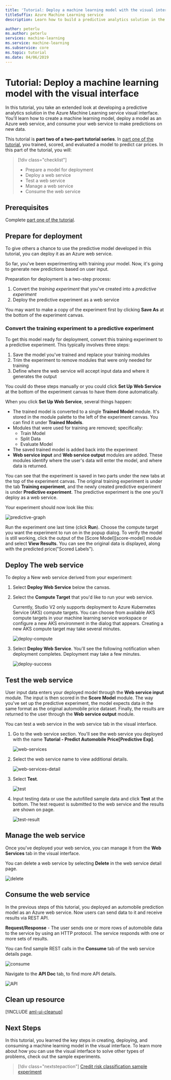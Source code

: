```yaml
---
title: 'Tutorial: Deploy a machine learning model with the visual interface'
titleSuffix: Azure Machine Learning service
description: Learn how to build a predictive analytics solution in the Azure Machine Learning service visual interface. Train, score, and deploy a machine learning model using drag and drop modules. This tutorial is part two of a two-part series on predicting automobiles prices using linear regression.

author: peterlu
ms.author: peterlu
services: machine-learning
ms.service: machine-learning
ms.subservice: core
ms.topic: tutorial
ms.date: 04/06/2019
---
```


# Tutorial: Deploy a machine learning model with the visual interface

In this tutorial, you take an extended look at developing a predictive analytics solution in the Azure Machine Learning service visual interface. You'll learn how to create a machine learning model, deploy a model as an Azure web service, and consume your web service to make predictions on new data.

This tutorial is **part two of a two-part tutorial series**. In [part one of the tutorial](ui-tutorial-automobile-price-train-score.md), you trained, scored, and evaluated a model to predict car prices. In this part of the tutorial, you will:

> [!div class="checklist"]
> * Prepare a model for deployment
> * Deploy a web service
> * Test a web service
> * Manage a web service
> * Consume the web service

## Prerequisites

Complete [part one of the tutorial](ui-tutorial-automobile-price-train-score.md).

## Prepare for deployment

To give others a chance to use the predictive model developed in this tutorial, you can deploy it as an Azure web service.

So far, you've been experimenting with training your model. Now, it's going to generate new predictions based on user input.

Preparation for deployment is a two-step process:  

1. Convert the *training experiment* that you've created into a *predictive experiment*
1. Deploy the predictive experiment as a web service

You may want to make a copy of the experiment first by clicking **Save As** at the bottom of the experiment canvas.

### Convert the training experiment to a predictive experiment

To get this model ready for deployment, convert this training experiment to a predictive experiment. This typically involves three steps:

1. Save the model you've trained and replace your training modules
1. Trim the experiment to remove modules that were only needed for training
1. Define where the web service will accept input data and where it generates the output

You could do these steps manually or you could click **Set Up Web Service** at the bottom of the experiment canvas to have them done automatically.

When you click **Set Up Web Service**, several things happen:

* The trained model is converted to a single **Trained Model** module. It's stored in the module palette to the left of the experiment canvas. You can find it under **Trained Models**.
* Modules that were used for training are removed; specifically:
  * Train Model
  * Split Data
  * Evaluate Model
* The saved trained model is added back into the experiment
* **Web service input** and **Web service output** modules are added. These modules identify where the user's data will enter the model, and where data is returned.

You can see that the experiment is saved in two parts under the new tabs at the top of the experiment canvas. The original training experiment is under the tab **Training experiment**, and the newly created predictive experiment is under **Predictive experiment**. The predictive experiment is the one you'll deploy as a web service.

Your experiment should now look like this:  

![predictive-graph](./media/ui-tutorial-automobile-price-deploy/predictive-graph.png)

Run the experiment one last time (click **Run**). Choose the compute target you want the experiment to run on in the popup dialog. To verify the model is still working, click the output of the [Score Model][score-model] module and select **View Results**. You can see the original data is displayed, along with the predicted price("Scored Labels").

## Deploy The web service

To deploy a New web service derived from your experiment:

1. Select **Deploy Web Service** below the canvas.
1. Select the **Compute Target** that you'd like to run your web service.

    Currently, Studio V2 only supports deployment to Azure Kubernetes Service (AKS) compute targets. You can choose from available AKS compute targets in your machine learning service workspace or configure a new AKS environment in the dialog that appears. Creating a new AKS compute target may take several minutes.

    ![deploy-compute](./media/ui-tutorial-automobile-price-deploy/deploy-compute.png)

1. Select **Deploy Web Service**. You'll see the following notification when deployment completes. Deployment may take a few minutes.

    ![deploy-success](./media/ui-tutorial-automobile-price-deploy/deploy-succeed.png)

## Test the web service

User input data enters your deployed model through the **Web service input** module. The input is then scored in the  **Score Model** module. The way you've set up the predictive experiment, the model expects data in the same format as the original automobile price dataset. Finally, the results are returned to the user through the **Web service output** module.

You can test a web service in the web service tab in the visual interface.

1. Go to the web service section. You'll see the web service you deployed with the name **Tutorial - Predict Automobile Price[Predictive Exp]**.

     ![web-services](./media/ui-tutorial-automobile-price-deploy/web-services.png)

1. Select the web service name to view additional details.

     ![web-services-detail](./media/ui-tutorial-automobile-price-deploy/web-service-detail.png)

1. Select **Test**.

    ![test](./media/ui-tutorial-automobile-price-deploy/test.png)

1. Input testing data or use the autofilled sample data and click **Test** at the bottom. The test request is submitted to the web service and the results are shown on page.

     ![test-result](./media/ui-tutorial-automobile-price-deploy/test-result.png)

## Manage the web service

Once you've deployed your web service, you can manage it from the **Web Services** tab in the visual interface.

You can delete a web service by selecting **Delete** in the web service detail page.

   ![delete](./media/ui-tutorial-automobile-price-deploy/delete.png)

## Consume the web service

In the previous steps of this tutorial, you deployed an automobile prediction model as an Azure web service. Now users can send data to it and receive results via REST API.

**Request/Response** - The user sends one or more rows of automobile data to the service by using an HTTP protocol. The service responds with one or more sets of results.

You can find sample REST calls in the **Consume** tab of the web service details page.

   ![consume](./media/ui-tutorial-automobile-price-deploy/consume.png)

Navigate to the **API Doc** tab, to find more API details.

  ![API](./media/ui-tutorial-automobile-price-deploy/API.png)

## Clean up resource

[!INCLUDE [aml-ui-cleanup](../../../includes/aml-ui-cleanup.md)]

## Next Steps

In this tutorial, you learned the key steps in creating, deploying, and consuming a machine learning model in the visual interface. To learn more about how you can use the visual interface to solve other types of problems, check out the sample experiments.

> [!div class="nextstepaction"]
> [Credit risk classification sample experiment](ui-sample-classification-predict-credit-risk-basic.md)